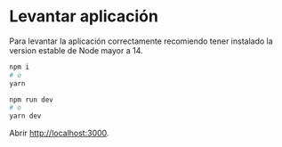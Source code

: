 # Levantar aplicación

Para levantar la aplicación correctamente recomiendo tener instalado la version estable de Node mayor a 14.

```bash
npm i
# o
yarn

npm run dev
# o
yarn dev
```

Abrir [http://localhost:3000](http://localhost:3000).
